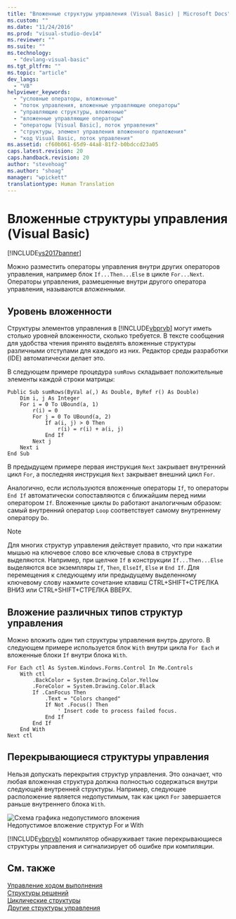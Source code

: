 ```yaml
---
title: "Вложенные структуры управления (Visual Basic) | Microsoft Docs"
ms.custom: ""
ms.date: "11/24/2016"
ms.prod: "visual-studio-dev14"
ms.reviewer: ""
ms.suite: ""
ms.technology: 
  - "devlang-visual-basic"
ms.tgt_pltfrm: ""
ms.topic: "article"
dev_langs: 
  - "VB"
helpviewer_keywords: 
  - "условные операторы, вложенные"
  - "поток управления, вложенные управляющие операторы"
  - "управляющие структуры, вложенные"
  - "вложенные управляющие операторы"
  - "операторы [Visual Basic], поток управления"
  - "структуры, элемент управления вложенного приложения"
  - "код Visual Basic, поток управления"
ms.assetid: cf60b061-65d9-44a8-81f2-b0bdccd23a05
caps.latest.revision: 20
caps.handback.revision: 20
author: "stevehoag"
ms.author: "shoag"
manager: "wpickett"
translationtype: Human Translation
---
```

# Вложенные структуры управления (Visual Basic)
[!INCLUDE[vs2017banner](../../../../csharp/includes/vs2017banner.md)]

Можно разместить операторы управления внутри других операторов управления, например блок `If...Then...Else` в цикле `For...Next`.  Операторы управления, размешенные внутри другого оператора управления, называются *вложенными*.  
  
## Уровень вложенности  
 Структуры элементов управления в [!INCLUDE[vbprvb](../../../../csharp/programming-guide/concepts/linq/includes/vbprvb_md.md)] могут иметь столько уровней вложенности, сколько требуется.  В тексте сообщения для удобства чтения принято выделять вложенные структуры различными отступами для каждого из них.  Редактор среды разработки \(IDE\) автоматически делает это.  
  
 В следующем примере процедура `sumRows` складывает положительные элементы каждой строки матрицы:  
  
```  
Public Sub sumRows(ByVal a(,) As Double, ByRef r() As Double)  
    Dim i, j As Integer  
    For i = 0 To UBound(a, 1)  
        r(i) = 0  
        For j = 0 To UBound(a, 2)  
            If a(i, j) > 0 Then  
                r(i) = r(i) + a(i, j)  
            End If  
        Next j  
    Next i  
End Sub  
```  
  
 В предыдущем примере первая инструкция `Next` закрывает внутренний цикл `For`, а последняя инструкция `Next` закрывает внешний цикл `For`.  
  
 Аналогично, если используются вложенные операторы `If`, то операторы `End If` автоматически сопоставляются с ближайшим перед ними оператором `If`.  Вложенные циклы `Do` работают аналогичным образом: самый внутренний оператор `Loop` соответствует самому внутреннему оператору `Do`.  
  
> [!NOTE]
>  Для многих структур управления действует правило, что при нажатии мышью на ключевое слово все ключевые слова в структуре выделяются.  Например, при щелчке `If` в конструкции `If...Then...Else` выделяются все экземпляры `If`, `Then`, `ElseIf`, `Else` и `End If`.  Для перемещения к следующему или предыдущему выделенному ключевому слову нажмите сочетание клавиш CTRL\+SHIFT\+СТРЕЛКА ВНИЗ или CTRL\+SHIFT\+СТРЕЛКА ВВЕРХ.  
  
## Вложение различных типов структур управления  
 Можно вложить один тип структуры управления внутрь другого.  В следующем примере используется блок `With` внутри цикла `For Each` и вложенные блоки `If` внутри блока `With`.  
  
```  
For Each ctl As System.Windows.Forms.Control In Me.Controls  
    With ctl  
        .BackColor = System.Drawing.Color.Yellow  
        .ForeColor = System.Drawing.Color.Black  
        If .CanFocus Then  
            .Text = "Colors changed"  
            If Not .Focus() Then  
                ' Insert code to process failed focus.  
            End If  
        End If  
    End With  
Next ctl  
```  
  
## Перекрывающиеся структуры управления  
 Нельзя допускать перекрытия структур управления.  Это означает, что любая вложенная структура должна полностью содержаться внутри следующей внутренней структуры.  Например, следующее расположение является недопустимым, так как цикл `For` завершается раньше внутреннего блока `With`.  
  
 ![Схема графика недопустимого вложения](../../../../visual-basic/programming-guide/language-features/control-flow/media/nestexampleinvalid.png "NestExampleInvalid")  
Недопустимое вложение структур For и With  
  
 [!INCLUDE[vbprvb](../../../../csharp/programming-guide/concepts/linq/includes/vbprvb_md.md)] компилятор обнаруживает такие перекрывающиеся структуры управления и сигнализирует об ошибке при компиляции.  
  
## См. также  
 [Управление ходом выполнения](../../../../visual-basic/programming-guide/language-features/control-flow/index.md)   
 [Структуры решений](../../../../visual-basic/programming-guide/language-features/control-flow/decision-structures.md)   
 [Циклические структуры](../../../../visual-basic/programming-guide/language-features/control-flow/loop-structures.md)   
 [Другие структуры управления](../../../../visual-basic/programming-guide/language-features/control-flow/other-control-structures.md)